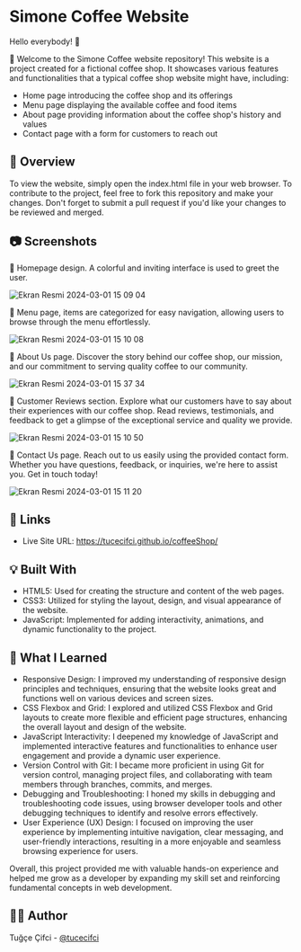 # Simone Coffee Website
Hello everybody! 👋

🍄 Welcome to the Simone Coffee website repository! This website is a project created for a fictional coffee shop. It showcases various features and functionalities that a typical coffee shop website might have, including:

- Home page introducing the coffee shop and its offerings
- Menu page displaying the available coffee and food items
- About page providing information about the coffee shop's history and values
- Contact page with a form for customers to reach out
  <br />

## 👀 Overview
To view the website, simply open the index.html file in your web browser.
To contribute to the project, feel free to fork this repository and make your changes. Don't forget to submit a pull      request if you'd like your changes to be reviewed and merged.

## 📷 Screenshots 
🍄 Homepage design. A colorful and inviting interface is used to greet the user. 
<br />

![Ekran Resmi 2024-03-01 15 09 04](https://github.com/tucecifci/coffeeShop/assets/151346784/a58113ff-a387-448e-b721-0bd6b74a14ac)

🍄  Menu page, items are categorized for easy navigation, allowing users to browse through the menu effortlessly.


![Ekran Resmi 2024-03-01 15 10 08](https://github.com/tucecifci/coffeeShop/assets/151346784/2d94b22a-e925-41c2-a03d-e8d797fd1883)

🍄 About Us page. Discover the story behind our coffee shop, our mission, and our commitment to serving quality coffee to our community.

![Ekran Resmi 2024-03-01 15 37 34](https://github.com/tucecifci/coffeeShop/assets/151346784/3d2b15ac-7cf0-44d9-b2b2-3f615950863c)


🍄 Customer Reviews section. Explore what our customers have to say about their experiences with our coffee shop. Read reviews, testimonials, and feedback to get a glimpse of the exceptional service and quality we provide.

![Ekran Resmi 2024-03-01 15 10 50](https://github.com/tucecifci/coffeeShop/assets/151346784/03f1be90-1f15-41e7-93c6-5e5f3b4dab19)

🍄 Contact Us page. Reach out to us easily using the provided contact form. Whether you have questions, feedback, or inquiries, we're here to assist you. Get in touch today!

![Ekran Resmi 2024-03-01 15 11 20](https://github.com/tucecifci/coffeeShop/assets/151346784/e45a83b7-32e1-487b-8a92-1f85d0405882)

## 🔗 Links 
- Live Site URL: https://tucecifci.github.io/coffeeShop/

## 💡 Built With
- HTML5: Used for creating the structure and content of the web pages. <br />
- CSS3: Utilized for styling the layout, design, and visual appearance of the website. <br />
- JavaScript: Implemented for adding interactivity, animations, and dynamic functionality to the project.

## 🧠 What I Learned
- Responsive Design: I improved my understanding of responsive design principles and techniques, ensuring that the website looks great and functions well on various devices and screen sizes.
- CSS Flexbox and Grid: I explored and utilized CSS Flexbox and Grid layouts to create more flexible and efficient page structures, enhancing the overall layout and design of the website.
- JavaScript Interactivity: I deepened my knowledge of JavaScript and implemented interactive features and functionalities to enhance user engagement and provide a dynamic user experience.
- Version Control with Git: I became more proficient in using Git for version control, managing project files, and collaborating with team members through branches, commits, and merges.
- Debugging and Troubleshooting: I honed my skills in debugging and troubleshooting code issues, using browser developer tools and other debugging techniques to identify and resolve errors effectively.
- User Experience (UX) Design: I focused on improving the user experience by implementing intuitive navigation, clear messaging, and user-friendly interactions, resulting in a more enjoyable and seamless browsing experience for users.

Overall, this project provided me with valuable hands-on experience and helped me grow as a developer by expanding my skill set and reinforcing fundamental concepts in web development.

## 🏳️‍🌈 Author
Tuğçe Çifci - [@tucecifci](https://github.com/tucecifci)














